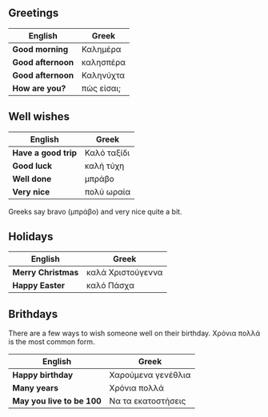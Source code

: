 ## Greetings
| English     | Greek               |
| ----------- |-------------------- |
| **Good morning**    | Καλημέρα    |
| **Good afternoon**  | καλησπέρα   |
| **Good afternoon**  | Καληνύχτα   |
| **How are you?**    | πώς είσαι;  |

## Well wishes
| English               | Greek       |
| --------------------- |------------ |
| **Have a good trip**  | Καλό ταξίδι |
| **Good luck**         | καλή τύχη   |
| **Well done**         | μπράβο      |
| **Very nice**         | πολύ ωραία  |

Greeks say bravo (μπράβο) and very nice quite a bit.

## Holidays
| English     | Greek                     |
| ----------- |-------------------------- |
| **Merry Christmas** | καλά Χριστούγεννα |
| **Happy Easter**    | καλό Πάσχα        |

## Brithdays
There are a few ways to wish someone well on their birthday. Χρόνια πολλά is the most common form.

| English                     | Greek               |
| --------------------------- |-------------------- |
| **Happy birthday**          | Χαρούμενα γενέθλια  |
| **Many years**              | Χρόνια πολλά        |
| **May you live to be 100**  | Να τα εκατοστήσεις  |
